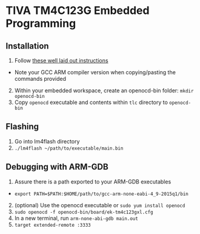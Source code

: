 # TIVA TM4C123G Embedded Programming
## Installation
1. Follow [these well laid out instructions](http://chrisrm.com/howto-develop-on-the-ti-tiva-launchpad-using-linux/)
- Note your GCC ARM compiler version when copying/pasting the commands provided
2. Within your embedded workspace, create an openocd-bin folder: `mkdir openocd-bin`
3. Copy `openocd` executable and contents within `tlc` directory to `openocd-bin`

## Flashing
1. Go into lm4flash directory
2. `./lm4flash ~/path/to/executable/main.bin`

## Debugging with ARM-GDB
1. Assure there is a path exported to your ARM-GDB executables
- `export PATH=$PATH:$HOME/path/to/gcc-arm-none-eabi-4_9-2015q1/bin`
2. (optional) Use the openocd executable or `sudo yum install openocd`
3. `sudo openocd -f openocd-bin/board/ek-tm4c123gxl.cfg`
4. In a new terminal, run `arm-none-abi-gdb main.out`
5. `target extended-remote :3333`
